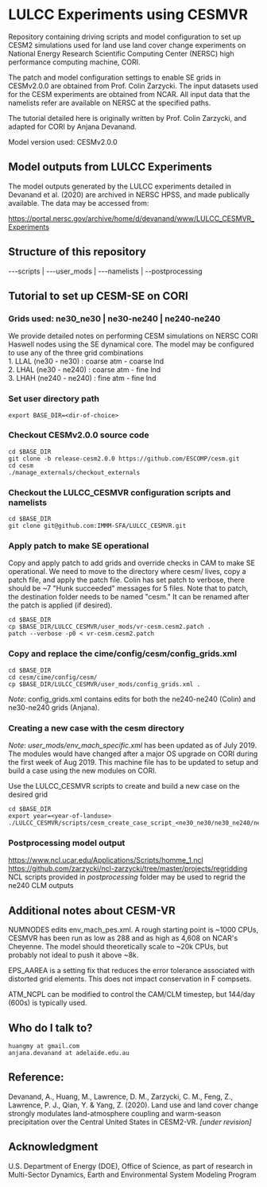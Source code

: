 # LULCC Experiments using CESMVR

Repository containing driving scripts and model configuration to set up CESM2 simulations used for land use land cover change experiments on National Energy Research Scientific Computing Center (NERSC) high performance computing machine, CORI. 

The patch and model configuration settings to enable SE grids in CESMv2.0.0 are obtained from Prof. Colin Zarzycki. The input datasets used for the CESM experiments are obtained from NCAR. All input data that the namelists refer are available on NERSC at the specified paths.

The tutorial detailed here is originally written by Prof. Colin Zarzycki, and adapted for CORI by Anjana Devanand.

Model version used: CESMv2.0.0

## Model outputs from LULCC Experiments
  
The model outputs generated by the LULCC experiments detailed in Devanand et al. (2020) are archived in NERSC HPSS, and made publically available. The data may be accessed from:

https://portal.nersc.gov/archive/home/d/devanand/www/LULCC_CESMVR_Experiments

## Structure of this repository

---scripts | ---user_mods | ---namelists | --postprocessing

## Tutorial to set up CESM-SE on CORI
### Grids used: ne30_ne30 | ne30-ne240 | ne240-ne240
We provide detailed notes on performing CESM simulations on NERSC CORI Haswell nodes using the SE dynamical core. The model may be configured to use any of the three grid combinations  
    1. LLAL (ne30 - ne30)    : coarse atm - coarse lnd  
    2. LHAL (ne30 - ne240)   : coarse atm - fine lnd  
    3. LHAH (ne240 - ne240)  : fine atm - fine lnd  
    
### Set user directory path
```
export BASE_DIR=<dir-of-choice>
```
### Checkout CESMv2.0.0 source code
```
cd $BASE_DIR
git clone -b release-cesm2.0.0 https://github.com/ESCOMP/cesm.git
cd cesm
./manage_externals/checkout_externals
```
### Checkout the LULCC_CESMVR configuration scripts and namelists
```
cd $BASE_DIR
git clone git@github.com:IMMM-SFA/LULCC_CESMVR.git
```

### Apply patch to make SE operational
Copy and apply patch to add grids and override checks in CAM to make SE operational. We need to move to the directory where cesm/ lives, copy a patch file, and apply the patch file. Colin has set patch to verbose, there should be ~7 "Hunk succeeded" messages for 5 files. Note that to patch, the destination folder needs to be named "cesm." It can be renamed after the patch is applied (if desired).

```
cd $BASE_DIR
cp $BASE_DIR/LULCC_CESMVR/user_mods/vr-cesm.cesm2.patch .
patch --verbose -p0 < vr-cesm.cesm2.patch
```

### Copy and replace the cime/config/cesm/config_grids.xml
```
cd $BASE_DIR
cd cesm/cime/config/cesm/
cp $BASE_DIR/LULCC_CESMVR/user_mods/config_grids.xml .
```
_Note_: config_grids.xml contains edits for both the ne240-ne240 (Colin) and ne30-ne240 grids (Anjana).

### Creating a new case with the cesm directory
_Note_: _user_mods/env_mach_specific.xml_ has been updated as of July 2019. The modules would have changed after a major OS upgrade on CORI during the first week of Aug 2019. This machine file has to be updated to setup and build a case using the new modules on CORI.  

Use the LULCC_CESMVR scripts to create and build a new case on the desired grid
```
cd $BASE_DIR
export year=<year-of-landuse>
./LULCC_CESMVR/scripts/cesm_create_case_script_<ne30_ne30/ne30_ne240/ne240_ne240>.sh
```

### Postprocessing model output

https://www.ncl.ucar.edu/Applications/Scripts/homme_1.ncl  
https://github.com/zarzycki/ncl-zarzycki/tree/master/projects/regridding  
NCL scripts provided in _postprocessing_ folder may be used to regrid the ne240 CLM outputs

## Additional notes about CESM-VR
NUMNODES edits env_mach_pes.xml. A rough starting point is ~1000 CPUs, CESMVR has been run as low as 288 and as high
as 4,608 on NCAR's Cheyenne. The model should theoretically scale to ~20k CPUs, but probably not ideal to push it above ~8k.  

EPS_AAREA is a setting fix that reduces the error tolerance associated with distorted grid elements. This does not impact conservation in F compsets.  

ATM_NCPL can be modified to control the CAM/CLM timestep, but 144/day (600s) is typically used.  

## Who do I talk to?
    huangmy at gmail.com
    anjana.devanand at adelaide.edu.au

## Reference:
Devanand, A., Huang, M., Lawrence, D. M., Zarzycki, C. M., Feng, Z., Lawrence, P. J., Qian, Y. & Yang, Z. (2020). Land use and land cover change strongly modulates land-atmosphere coupling and warm-season precipitation over the Central United States in CESM2-VR. _[under revision]_

## Acknowledgment
U.S. Department of Energy (DOE), Office of Science, as part of research in Multi-Sector Dynamics, Earth and Environmental System Modeling Program

